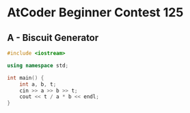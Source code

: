 # AtCoder Beginner Contest 125
## A - Biscuit Generator
```cpp
#include <iostream>

using namespace std;

int main() {
    int a, b, t;
    cin >> a >> b >> t;
    cout << t / a * b << endl;
}
```
